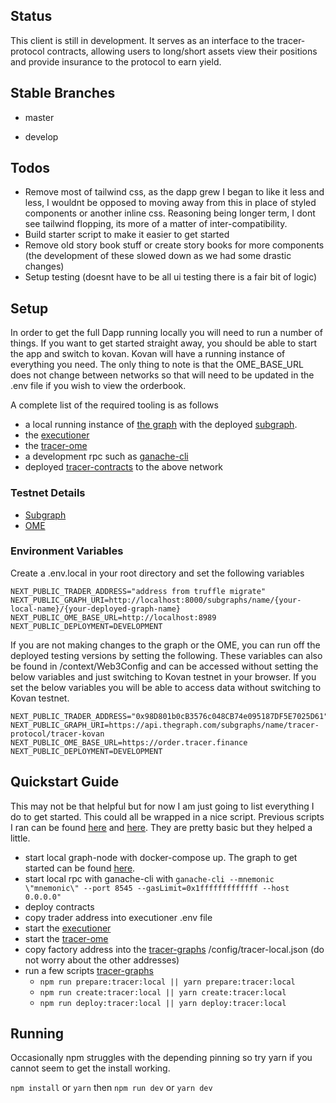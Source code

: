 ## Status

This client is still in development. It serves as an interface to the tracer-protocol contracts, allowing users to long/short assets view their positions and provide insurance to the protocol to earn yield.

## Stable Branches

-   master

-   develop

## Todos

-   Remove most of tailwind css, as the dapp grew I began to like it less and less, I wouldnt be opposed to moving away from this in place of styled components or another inline css. Reasoning being longer term, I dont see tailwind flopping, its more of a matter of inter-compatibility.
-   Build starter script to make it easier to get started
-   Remove old story book stuff or create story books for more components (the development of these slowed down as we had some drastic changes)
-   Setup testing (doesnt have to be all ui testing there is a fair bit of logic)

## Setup

In order to get the full Dapp running locally you will need to run a number of things. If you want to get started straight away, you should be able to start the app and switch to kovan. Kovan will have a running instance of everything you need. The only thing to note is that the OME_BASE_URL does not change between networks so that will need to be updated in the .env file if you wish to view the orderbook.

A complete list of the required tooling is as follows

-   a local running instance of [the graph](https://thegraph.com/) with the deployed [subgraph](https://github.com/lions-mane/tracer-graphs).
-   the [executioner](https://github.com/tracer-protocol/executioner)
-   the [tracer-ome](https://github.com/tracer-protocol/tracer-ome)
-   a development rpc such as [ganache-cli](https://github.com/trufflesuite/ganache-cli)
-   deployed [tracer-contracts](https://github.com/tracer-protocol/tracer-protocol) to the above network

### Testnet Details

-   [Subgraph](https://thegraph.com/explorer/subgraph/tracer-protocol/tracer-kovan)
-   [OME](https://order.tracer.finance)

### Environment Variables

Create a .env.local in your root directory and set the following variables

```
NEXT_PUBLIC_TRADER_ADDRESS="address from truffle migrate"
NEXT_PUBLIC_GRAPH_URI=http://localhost:8000/subgraphs/name/{your-local-name}/{your-deployed-graph-name}
NEXT_PUBLIC_OME_BASE_URL=http://localhost:8989
NEXT_PUBLIC_DEPLOYMENT=DEVELOPMENT

```

If you are not making changes to the graph or the OME, you can run off the deployed testing versions by setting the following. These variables can also be found in /context/Web3Config and can be accessed without setting the below variables and just switching to Kovan testnet in your browser. If you set the below variables you will be able to access data without switching to Kovan testnet.

```
NEXT_PUBLIC_TRADER_ADDRESS="0x98D801b0cB3576c048CB74e095187DF5E7025D61"
NEXT_PUBLIC_GRAPH_URI=https://api.thegraph.com/subgraphs/name/tracer-protocol/tracer-kovan
NEXT_PUBLIC_OME_BASE_URL=https://order.tracer.finance
NEXT_PUBLIC_DEPLOYMENT=DEVELOPMENT
```

## Quickstart Guide

This may not be that helpful but for now I am just going to list everything I do to get started. This could all be wrapped in a nice script. Previous scripts I ran can be found [here](https://github.com/lions-mane/tracer-workspace/blob/master/get-contract-addresses.js) and [here](https://github.com/lions-mane/tracer-workspace/blob/master/deploy-contracts.sh). They are pretty basic but they helped a little.

-   start local graph-node with docker-compose up. The graph to get started can be found [here](https://thegraph.com/docs/).
-   start local rpc with ganache-cli with
    `ganache-cli --mnemonic \"mnemonic\" --port 8545 --gasLimit=0x1fffffffffffff --host 0.0.0.0"`
-   deploy contracts
-   copy trader address into executioner .env file
-   start the [executioner](https://github.com/tracer-protocol/executioner)
-   start the [tracer-ome](https://github.com/tracer-protocol/tracer-ome)
-   copy factory address into the [tracer-graphs](https://github.com/lions-mane/tracer-graphs) /config/tracer-local.json (do not worry about the other addresses)
-   run a few scripts [tracer-graphs](https://github.com/lions-mane/tracer-graphs)
    -   `npm run prepare:tracer:local || yarn prepare:tracer:local`
    -   `npm run create:tracer:local || yarn create:tracer:local`
    -   `npm run deploy:tracer:local || yarn deploy:tracer:local`

## Running

Occasionally npm struggles with the depending pinning so try yarn if you cannot seem to get the install working.

`npm install` or `yarn` then
`npm run dev` or `yarn dev`
